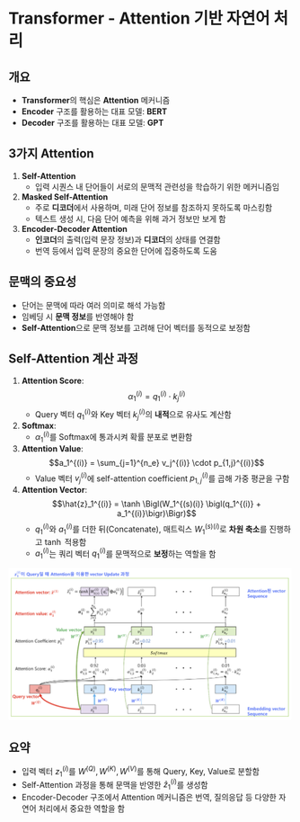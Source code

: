 # Transformer - Attention 기반 자연어 처리

## 개요
- **Transformer**의 핵심은 **Attention** 메커니즘
- **Encoder** 구조를 활용하는 대표 모델: **BERT**  
- **Decoder** 구조를 활용하는 대표 모델: **GPT**  

## 3가지 Attention
1. **Self-Attention**  
   - 입력 시퀀스 내 단어들이 서로의 문맥적 관련성을 학습하기 위한 메커니즘임  
2. **Masked Self-Attention**  
   - 주로 **디코더**에서 사용하며, 미래 단어 정보를 참조하지 못하도록 마스킹함  
   - 텍스트 생성 시, 다음 단어 예측을 위해 과거 정보만 보게 함  
3. **Encoder-Decoder Attention**  
   - **인코더**의 출력(입력 문장 정보)과 **디코더**의 상태를 연결함  
   - 번역 등에서 입력 문장의 중요한 단어에 집중하도록 도움  

## 문맥의 중요성
- 단어는 문맥에 따라 여러 의미로 해석 가능함  
- 임베딩 시 **문맥 정보**를 반영해야 함  
- **Self-Attention**으로 문맥 정보를 고려해 단어 벡터를 동적으로 보정함  

## Self-Attention 계산 과정
1. **Attention Score**:  
   $$\alpha_1^{(i)} = q_1^{(i)} \cdot k_j^{(i)}$$ 
   - Query 벡터 $q_1^{(i)}$와 Key 벡터 $k_j^{(i)}$의 **내적**으로 유사도 계산함  
2. **Softmax**:  
   - $\alpha_1^{(i)}$를 Softmax에 통과시켜 확률 분포로 변환함  
3. **Attention Value**:  
   $$a_1^{(i)} = \sum_{j=1}^{n_e} v_j^{(i)} \cdot p_{1,j}^{(i)}$$
   - Value 벡터 $v_j^{(i)}$에 self-attention coefficient $p_{1,j}^{(i)}$를 곱해 가중 평균을 구함  
4. **Attention Vector**:  
   $$\hat{z}_1^{(i)} = \tanh \Bigl(W_1^{(s)(i)} \bigl(q_1^{(i)} + a_1^{(i)}\bigr)\Bigr)$$
   - $q_1^{(i)}$와 $a_1^{(i)}$를 더한 뒤(Concatenate), 매트릭스 $W_1^{(s)(i)}$로 **차원 축소**를 진행하고 $\tanh$ 적용함  
   - $a_1^{(i)}$는 쿼리 벡터 $q_1^{(i)}$를 문맥적으로 **보정**하는 역할을 함  


![](Images\Attention.png)

## 요약
- 입력 벡터 $z_1^{(i)}$를 $W^{(Q)}, W^{(K)}, W^{(V)}$를 통해 Query, Key, Value로 분할함  
- Self-Attention 과정을 통해 문맥을 반영한 $\hat{z}_1^{(i)}$를 생성함  
- Encoder-Decoder 구조에서 Attention 메커니즘은 번역, 질의응답 등 다양한 자연어 처리에서 중요한 역할을 함